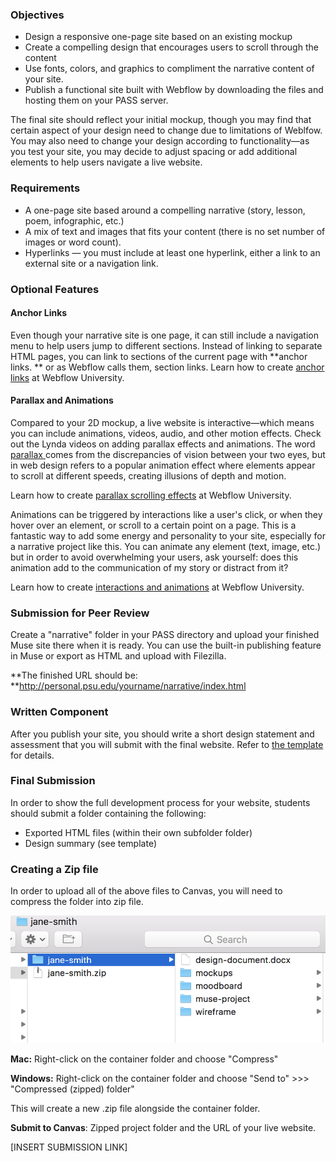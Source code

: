 ### Objectives

* Design a responsive one-page site based on an existing mockup
* Create a compelling design that encourages users to scroll through the content
* Use fonts, colors, and graphics to compliment the narrative content of your site. 
* Publish a functional site built with Webflow by downloading the files and hosting them on your PASS server. 

The final site should reflect your initial mockup, though you may find that certain aspect of your design need to change due to limitations of Weblfow. You may also need to change your design according to functionality—as you test your site, you may decide to adjust spacing or add additional elements to help users navigate a live website.

### Requirements

* A one-page site based around a compelling narrative \(story, lesson, poem, infographic, etc.\)
* A mix of text and images that fits your content \(there is no set number of images or word count\). 
* Hyperlinks — you must include at least one hyperlink, either a link to an external site or a navigation link.


### Optional Features

#### Anchor Links

Even though your narrative site is one page, it can still include a navigation menu to help users jump to different sections. Instead of linking to separate HTML pages, you can link to sections of the current page with **anchor links. ** or as Webflow calls them, section links. Learn how to create [anchor links](https://university.webflow.com/article/anchor-links) at Webflow University. 

#### Parallax and Animations

Compared to your 2D mockup, a live website is interactive—which means you can include animations, videos, audio, and other motion effects. Check out the Lynda videos on adding parallax effects and animations. The word [parallax ](https://en.wikipedia.org/wiki/Parallax)comes from the discrepancies of vision between your two eyes, but in web design refers to a popular animation effect where elements appear to scroll at different speeds, creating illusions of depth and motion.

Learn how to create [parallax scrolling effects](https://university.webflow.com/article/parallax-movement-on-scroll) at Webflow University. 

Animations can be triggered by interactions like a user's click, or when they hover over an element, or scroll to a certain point on a page. This is a fantastic way to add some energy and personality to your site, especially for a narrative project like this. You can animate any element (text, image, etc.) but in order to avoid overwhelming your users, ask yourself: does this animation add to the communication of my story or distract from it?

Learn how to create [interactions and animations](https://university.webflow.com/courses/interactions-and-animations-course) at Webflow University. 

### Submission for Peer Review

Create a "narrative" folder in your PASS directory and upload your finished Muse site there when it is ready. You can use the built-in publishing feature in Muse or export as HTML and upload with Filezilla.

**The finished URL should be: **http://personal.psu.edu/yourname/narrative/index.html

### Written Component

After you publish your site, you should write a short design statement and assessment that you will submit with the final website. Refer to [the template](/lesson-2/design-summary-template.md) for details.

### Final Submission

In order to show the full development process for your website, students should submit a folder containing the following:

* Exported HTML files (within their own subfolder folder)
* Design summary \(see template\)

### Creating a Zip file

In order to upload all of the above files to Canvas, you will need to compress the folder into zip file.

![](/assets/lesson-4/package-demo.png)

**Mac:** Right-click on the container folder and choose "Compress"

**Windows:** Right-click on the container folder and choose "Send to" &gt;&gt;&gt; "Compressed \(zipped\) folder"

This will create a new .zip file alongside the container folder.

**Submit to Canvas**: Zipped project folder and the URL of your live website.

\[INSERT SUBMISSION LINK\]

